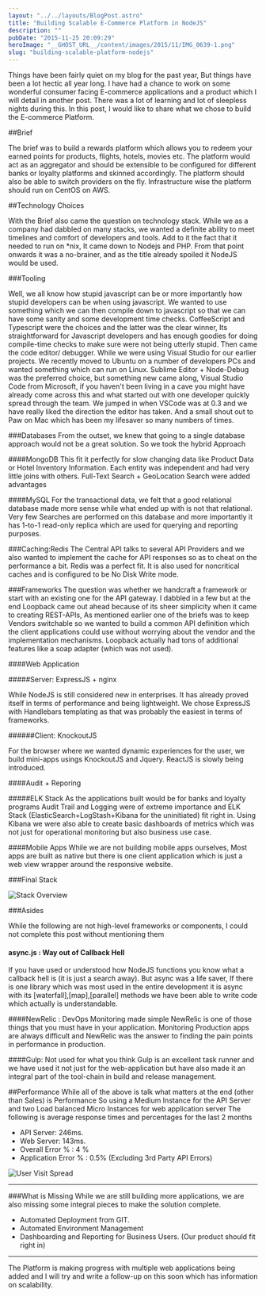 ```yaml
---
layout: "../../layouts/BlogPost.astro"
title: "Building Scalable E-Commerce Platform in NodeJS"
description: ""
pubDate: "2015-11-25 20:09:29"
heroImage: "__GHOST_URL__/content/images/2015/11/IMG_0639-1.png"
slug: "building-scalable-platform-nodejs"
---
```


Things have been fairly quiet on my blog for the past year, But things have been a lot hectic all year long. I have had a chance to work on some wonderful consumer facing E-commerce applications and a product which I will detail in another post. There was a lot of learning and lot of sleepless nights during this.
In this post, I would like to share what we chose to  build the E-commerce Platform.

##Brief

The brief was to build a rewards platform which allows you to redeem your earned points for products, flights, hotels, movies etc.
The platform would act as an aggregator and should be extensible to be configured for different banks or loyalty platforms and skinned accordingly. The platform should also be able to switch providers on the fly.
Infrastructure wise the platform should run on CentOS on AWS.

##Technology Choices

With the Brief also came the question on technology stack. While we as a company had dabbled on many stacks, we wanted a definite ability to meet timelines and comfort of developers and tools. Add to it the fact that it needed to run on *nix, It came down to Nodejs and PHP. From that point onwards it was a no-brainer, and as the title already spoiled it NodeJS would be used.

###Tooling

Well, we all know how stupid javascript can be or more importantly how stupid developers can be when using javascript. We wanted to use something which we can then compile down to javascript so that we can have some sanity and some development time checks.
CoffeeScript and Typescript were the choices and the latter was the clear winner, Its straightforward for Javascript developers and has enough goodies for doing compile-time checks to make sure were not being utterly stupid. 
Then came the code editor/ debugger. While we were using Visual Studio for our earlier projects. We recently moved to Ubuntu on a number of developers PCs and wanted something which can run on Linux. Sublime Editor + Node-Debug was the preferred choice, but something new came along, Visual Studio Code from Microsoft, if you haven't been living in a cave you might have already come across this and what started out with one developer quickly spread through the team. We jumped in when VSCode was at 0.3 and we  have really liked the direction the editor has taken.
 And a small shout out to Paw on Mac which has been my lifesaver so many numbers of times.

###Databases
From the outset, we knew that going to a single database approach would not be a great solution. So we took the hybrid Approach

####MongoDB
This fit it perfectly for slow changing data like Product Data or Hotel Inventory Information. Each entity was independent and had very little joins with others. Full-Text Search + GeoLocation Search were added advantages

####MySQL
For the transactional data, we felt that a good relational database made more sense while what ended up with is not that relational. Very few Searches are performed on this database and more importantly it has 1-to-1 read-only replica which are used for querying and reporting purposes.

###Caching:Redis
The Central API talks to several API Providers and we also wanted to implement the cache for API responses so as to cheat on the performance a bit. Redis was a perfect fit. It is also used for noncritical caches and is configured to be No Disk Write mode.


###Frameworks
The question was whether we handcraft a framework or start with an existing one for the API gateway. I dabbled in a few but at the end Loopback came out ahead because of its sheer simplicity when it came to creating REST-APIs, As mentioned earlier one of the briefs was to keep Vendors switchable so we wanted to build a common API definition which the client applications could use without worrying about the vendor and the implementation mechanisms. Loopback actually had tons of additional features like a soap adapter (which was not used).

####Web Application

#####Server: ExpressJS + nginx

While NodeJS is still considered new in enterprises. It has already proved itself in terms of performance and being lightweight. We chose ExpressJS with Handlebars templating as that was probably the easiest in terms of frameworks.

######Client: KnockoutJS

For the browser where we wanted dynamic experiences for the user, we build mini-apps usings KnockoutJS and Jquery. ReactJS is slowly being introduced.

####Audit + Reporing

#####ELK Stack
As the applications built would be for banks and loyalty programs Audit Trail and Logging were of extreme importance and ELK Stack (ElasticSearch+LogStash+Kibana for the uninitiated) fit right in. Using Kibana we were also able to create basic dashboards of metrics which was not just for operational monitoring but also business use case.

####Mobile Apps 
While we are not building mobile apps ourselves, Most apps are built as native but there is one client application which is just a web view wrapper around the responsive website.

###Final Stack

![Stack Overview](/content/images/2015/11/Stack.png)

###Asides

While the following are not high-level frameworks or components, I could not complete this post without mentioning them

#### async.js : Way out of Callback Hell
If you have used or understood how NodeJS functions you know what a callback hell is (it is just a search away). But async was a life saver, If there is one library which was most used in the entire development it is async with its [waterfall],[map],[parallel] methods we have been able to write code which actually is understandable.

####NewRelic : DevOps Monitoring made simple
NewRelic is one of those things that you must have in your application. Monitoring Production apps are always difficult and NewRelic was the answer to finding the pain points in performance in production.

####Gulp: Not used for what you think
Gulp is an excellent task runner and we have used it not just for the web-application but have also made it an integral part of the tool-chain in build and release management.


##Performance
While all of the above is talk what matters at the end (other than Sales) is Performance 
So using a Medium Instance for the API Server and two Load balanced Micro Instances for web application server The following is average response times and percentages for the last 2 months 

- API Server: 246ms.
- Web Server: 143ms.
- Overall Error % : 4 %
- Application Error % : 0.5% (Excluding 3rd Party API Errors)

![User Visit Spread](/content/images/2015/11/IMG_0639-1.png)

---
###What is Missing
While we are still building more applications, we are also missing some integral pieces to make the solution complete.

- Automated Deployment from GIT.
- Automated Environment Management 
- Dashboarding and Reporting for Business Users. (Our product should fit right in)

---
The Platform is making progress with multiple web applications being added and I will try and write a follow-up on this soon which has information on scalability.
